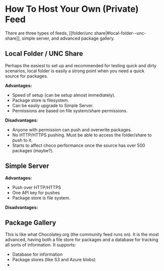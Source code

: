 # How To Host Your Own (Private) Feed

There are three types of feeds, [[folder/unc share|#local-folder--unc-share]], simple server, and advanced package gallery.

## Local Folder / UNC Share
Perhaps the easiest to set up and recommended for testing quick and dirty scenarios, local folder is easily a strong point when you need a quick source for packages.

**Advantages:**
* Speed of setup (can be setup almost immediately).
* Package store is filesystem.
* Can be easily upgrade to Simple Server.
* Permissions are based on file system/share permissions.

**Disadvantages:**
* Anyone with permission can push and overwrite packages.
* No HTTP/HTTPS pushing. Must be able to access the folder/share to push to it. 
* Starts to affect choco performance once the source has over 500 packages (maybe?).

## Simple Server

**Advantages:**
* Push over HTTP/HTTPS
* One API key for pushes
* Package store is file system.

**Disadvantages:**


## Package Gallery
This is like what Chocolatey.org (the community feed runs on). It is the most advanced, having both a file store for packages and a database for tracking all sorts of information.
It supports:

 * Database for information
 * Package stores (like S3 and Azure blobs)
 *